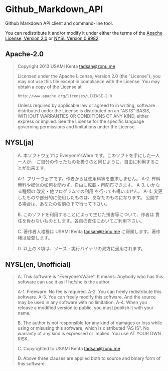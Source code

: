 Github_Markdown_API
===================

Github Markdown API client and command-line tool.

You can redistribute it and/or modify it under either the terms of the [Apache License, Version 2.0](https://www.apache.org/licenses/LICENSE-2.0) or [NYSL Version 0.9982](http://www.kmonos.net/nysl/).

Apache-2.0
----------

> Copyright 2013 USAMI Kenta <tadsan@zonu.me>
>
> Licensed under the Apache License, Version 2.0 (the "License");
> you may not use this file except in compliance with the License.
> You may obtain a copy of the License at
>
>     http://www.apache.org/licenses/LICENSE-2.0
>
> Unless required by applicable law or agreed to in writing, software
> distributed under the License is distributed on an "AS IS" BASIS,
> WITHOUT WARRANTIES OR CONDITIONS OF ANY KIND, either express or implied.
> See the License for the specific language governing permissions and
> limitations under the License.

NYSL(ja)
--------

> A. 本ソフトウェアは Everyone'sWare です。このソフトを手にした一人一人が、
>    ご自分の作ったものを扱うのと同じように、自由に利用することが出来ます。
>
>   A-1. フリーウェアです。作者からは使用料等を要求しません。
>   A-2. 有料無料や媒体の如何を問わず、自由に転載・再配布できます。
>   A-3. いかなる種類の 改変・他プログラムでの利用 を行っても構いません。
>   A-4. 変更したものや部分的に使用したものは、あなたのものになります。
>        公開する場合は、あなたの名前の下で行って下さい。
>
> B. このソフトを利用することによって生じた損害等について、作者は
>    責任を負わないものとします。各自の責任においてご利用下さい。
>
> C. 著作者人格権は USAMI Kenta <tadsan@zonu.me> に帰属します。著作権は放棄します。
>
> D. 以上の３項は、ソース・実行バイナリの双方に適用されます。

NYSL(en, Unofficial)
--------------------

> A. This software is "Everyone'sWare". It means:
>   Anybody who has this software can use it as if he/she is
>   the author.
>
>   A-1. Freeware. No fee is required.
>   A-2. You can freely redistribute this software.
>   A-3. You can freely modify this software. And the source
>       may be used in any software with no limitation.
>   A-4. When you release a modified version to public, you
>       must publish it with your name.
>
> B. The author is not responsible for any kind of damages or loss
>   while using or misusing this software, which is distributed
>   "AS IS". No warranty of any kind is expressed or implied.
>   You use AT YOUR OWN RISK.
>
> C. Copyrighted to USAMI Kenta <tadsan@zonu.me>
>
> D. Above three clauses are applied both to source and binary
>   form of this software.
